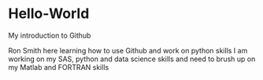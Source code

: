 # Hello-World
My introduction to Github

Ron Smith here learning how to use Github and work on python skills
I am working on my SAS, python and data science skills and need
to brush up on my Matlab and FORTRAN skills
